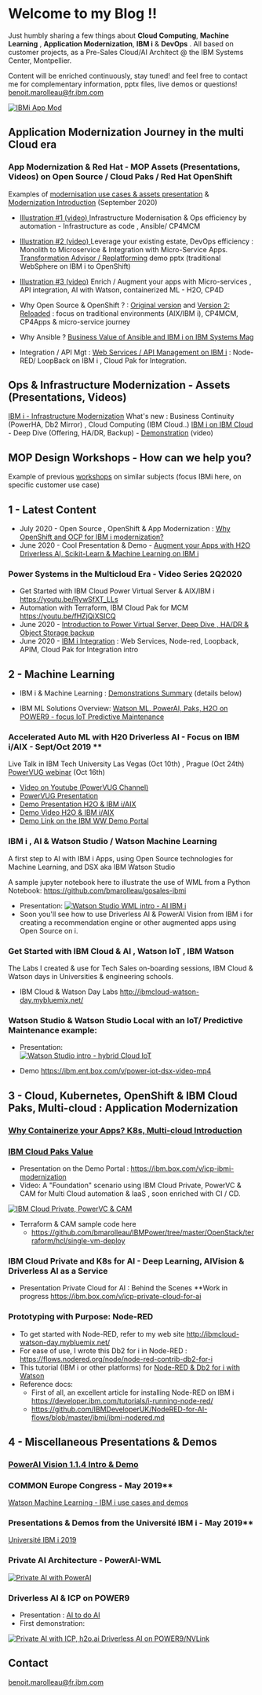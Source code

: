 # Welcome to my Blog !! 

Just humbly sharing a few things about **Cloud Computing**, **Machine Learning** , **Application Modernization**, **IBM i** & **DevOps** .  All based on customer projects, as a Pre-Sales Cloud/AI Architect @ the IBM Systems Center, Montpellier.

Content will be enriched continuously, stay tuned!  and feel free to contact me for complementary information, pptx files, live demos or questions! benoit.marolleau@fr.ibm.com

[![IBMi App Mod ](public/images/M3.png)](https://ibm.ent.box.com/v/appmod-ocp-power-demo1 "Modernization with OpenShift : replatforming ")

## Application Modernization Journey in the multi Cloud era

### App Modernization & Red Hat - MOP Assets (Presentations, Videos) on Open Source / Cloud Paks / Red Hat OpenShift 
Examples of [modernisation use cases & assets presentation](https://ibm.box.com/v/ibmi-modernization-assets2020)  & [Modernization Introduction](https://ibm.box.com/v/ibmi-modernization-intro) (September 2020) 
- [Illustration #1 (video) ](https://youtu.be/fHZjQiXSICQ)  Infrastructure Modernisation & Ops efficiency by automation - Infrastructure as code , Ansible/ CP4MCM  
- [Illustration #2 (video) ](https://www.youtube.com/watch?v=tdStP9Ck4dU) Leverage your existing estate,  DevOps efficiency : Monolith to Microservice & Integration with Micro-Service Apps. 
[Transformation Advisor / Replatforming](https://ibm.ent.box.com/v/appmod-ocp-power-demo1) demo pptx (traditional WebSphere on IBM i to OpenShift)
- [Illustration #3 (video)](https://www.youtube.com/watch?v=QemqAzpyJPc) Enrich / Augment your apps with Micro-services , API integration, AI with Watson, containerized ML - H2O, CP4D  

- Why Open Source & OpenShift ? : [Original version](https://ibm.box.com/v/ocp-opensource-ibmi)  and [Version 2: Reloaded](https://ibm.box.com/v/why-ocp-ibmi-reloaded) : focus on traditional environments (AIX/IBM i), CP4MCM, CP4Apps & micro-service journey

- Why Ansible ? [Business Value of Ansible and IBM i on IBM Systems Mag](https://ibmsystemsmag.com/Power-Systems/10/2020/automation-ansible-ibm-i)
- Integration / API Mgt :  [Web Services / API Management on IBM i](https://ibm.box.com/s/1yh6odomylwxwurs7yycf1dw1r7vj1go) : Node-RED/ LoopBack on IBM i , Cloud Pak for Integration.   

## Ops & Infrastructure Modernization - Assets (Presentations, Videos)
[IBM i - Infrastructure Modernization](https://ibm.box.com/s/kwb33pjykxbjvui3f379if7eckiizvqz)  What's new : Business Continuity (PowerHA, Db2 Mirror) ,  Cloud Computing (IBM Cloud..)
[IBM i on IBM Cloud](https://ibm.ent.box.com/v/psvs-focus-ibmi) - Deep Dive (Offering, HA/DR, Backup) -  [Demonstration](https://youtu.be/RywSfXT_LLs) (video)

## MOP Design Workshops - How can we help you? 

Example of previous [workshops](https://ibm.box.com/s/peor234x7hms4lfhiwy4ay9dd37pz05g) on similar subjects (focus IBMi here, on specific customer use case) 

 
## 1 - Latest Content
-  July 2020 - Open Source , OpenShift & App Modernization : [Why OpenShift and OCP for IBM i modernization?](https://ibm.box.com/v/ocp-opensource-ibmi) 
-  June 2020 - Cool Presentation & Demo - [Augment your Apps with H2O Driverless AI, Scikit-Learn & Machine Learning on IBM i](https://ibm.box.com/v/machinelearning-ibmi)
### Power Systems in the Multicloud Era - Video Series 2Q2020
-  Get Started with IBM Cloud Power Virtual Server & AIX/IBM i  https://youtu.be/RywSfXT_LLs
-  Automation with Terraform, IBM Cloud Pak for MCM   https://youtu.be/fHZjQiXSICQ
-  June 2020 - [Introduction to Power Virtual Server, Deep Dive , HA/DR & Object Storage backup](https://ibm.box.com/v/psvs-focus-ibmi)
-  June 2020 - [IBM i Integration](https://ibm.box.com/v/ibmi-api-integration) : Web Services, Node-red, Loopback, APIM, Cloud Pak for Integration intro

## 2 - Machine Learning

-  IBM i & Machine Learning : [Demonstrations Summary](https://ibm.box.com/s/kgi29tk40bzbq4ofsyu2drb55glcrqk8)  (details below)

-  IBM ML Solutions Overview: [Watson ML, PowerAI, Paks, H2O on POWER9 - focus IoT Predictive Maintenance](https://ibm.box.com/s/7paum9h4klekmadyldu9f3fo2v4j1hvp)

### Accelerated Auto ML with H20 Driverless AI - Focus on IBM i/AIX - Sept/Oct 2019 **
Live Talk in IBM Tech University Las Vegas (Oct 10th) , Prague (Oct 24th) [PowerVUG webinar](http://ibm.biz/PowerVUG) (Oct 16th)

- [Video on Youtube (PowerVUG Channel)](https://youtu.be/QemqAzpyJPc)
- [PowerVUG Presentation](http://public.dhe.ibm.com/systems/power/community/aix/PowerVM_webinars/89_Smarter_apps_with_ML_and_H2O.pdf)
- [Demo Presentation H2O & IBM i/AIX](https://ibm.box.com/v/ibmi-dai-demo-deck)
- [Demo Video H2O & IBM i/AIX](https://ibm.box.com/v/ibmi-dai-demo)
- [Demo Link on the IBM WW Demo Portal](https://www.ibm.com/systems/clientcenterdemonstrations/faces/dcDemoView.jsp?demoId=3282)

### IBM i , AI & Watson Studio / Watson Machine Learning
A first step to AI with IBM i Apps, using Open Source technologies for Machine Learning, and DSX aka IBM Watson Studio

A sample jupyter notebook here to illustrate the use of WML from a Python Notebook: https://github.com/bmarolleau/gosales-ibmi

- Presentation: 
[![Watson Studio WML intro - AI IBM i ](public/images/dsx-ibmi.jpg)](https://ibm.box.com/v/ibmi-opensource-watsonstudio "Watson Studio WML intro - AI IBM i")
- Soon you'll see how to use Driverless AI & PowerAI Vision from IBM i for creating a recommendation engine or other augmented apps using Open Source on i. 

### Get Started with IBM Cloud & AI , Watson IoT , IBM Watson
The Labs I created & use for Tech Sales on-boarding sessions,  IBM Cloud & Watson days in Universities & engineering schools. 
- IBM Cloud & Watson Day Labs  http://ibmcloud-watson-day.mybluemix.net/   

### **Watson Studio** & **Watson Studio Local**  with an IoT/ Predictive Maintenance example:   
  - Presentation:  
 [![Watson Studio intro - hybrid Cloud IoT ](public/images/dsx-iot-1.jpg)](https://ibm.box.com/v/iot-watsonstudio-maximo "Watson Studio intro - hybrid Cloud IoT")
 
  - Demo  https://ibm.ent.box.com/v/power-iot-dsx-video-mp4  

## 3 - Cloud, Kubernetes, OpenShift & IBM Cloud Paks, Multi-cloud : Application Modernization

### [Why Containerize your Apps? K8s, Multi-cloud Introduction](https://ibm.box.com/v/containers-modernization-K8s)

### [IBM Cloud Paks Value](https://ibm.box.com/s/5ifo3pvhn9tr249qwplccowwppm9wwvd)
- Presentation on the Demo Portal  :  https://ibm.box.com/v/icp-ibmi-modernization
- Video: A "Foundation" scenario using IBM Cloud Private, PowerVC & CAM for Multi Cloud automation & IaaS  , soon enriched with CI / CD.

[![IBM Cloud Private, PowerVC & CAM](public/images/videoCAM-ICP-IBMi.png)](https://ibm.box.com/v/ibmi-powervc-cam-icp-demo1 "IBM Cloud Private, PowerVC & CAM ")
 
  - Terraform & CAM sample code here 
	  -  https://github.com/bmarolleau/IBMPower/tree/master/OpenStack/terraform/hcl/single-vm-deploy


### IBM Cloud Private and K8s for AI - Deep Learning, AIVision & Driverless AI as a Service 
- Presentation Private Cloud for AI :  Behind the Scenes **Work in progress
https://ibm.box.com/v/icp-private-cloud-for-ai

### Prototyping with Purpose: Node-RED 

- To get started with Node-RED, refer to my web site http://ibmcloud-watson-day.mybluemix.net/     
- For ease of use, I wrote this Db2 for i in Node-RED :    https://flows.nodered.org/node/node-red-contrib-db2-for-i
- This tutorial (IBM i or other platforms) for  [Node-RED & Db2 for i with Watson](https://ibmcloud-watson-day.mybluemix.net/files/Lab.Node-RED-SocialDashboard.pdf)
- Reference docs: 
  - First of all, an excellent article for installing Node-RED on IBM i  https://developer.ibm.com/tutorials/i-running-node-red/
  - https://github.com/IBMDeveloperUK/NodeRED-for-AI-flows/blob/master/ibmi/ibmi-nodered.md


## 4 - Miscellaneous Presentations & Demos

### [PowerAI Vision 1.1.4 Intro & Demo](https://ibm.box.com/shared/static/jttt4e31boksoaph1b8hlh1vgk6nmb33.pdf)

###  COMMON Europe Congress - May 2019**  
[Watson Machine Learning - IBM i use cases and demos](https://ibm.box.com/shared/static/6s3d03gpp1on6rc2e18nk7s2n15kvtuy.pdf)

### Presentations & Demos from the Université IBM i - May 2019**  
[Université IBM i 2019](./UII2019.md)

### Private AI Architecture  -  PowerAI-WML
[![Private AI with PowerAI ](public/images/POWERAI-WML-Private-AI-Architecture.jpg)](https://ibm.box.com/s/gpa8bgzjokmtc84ierigfc0jpg85tlnh "PowerAI WML directions ")

### **Driverless AI & ICP on POWER9** 
  - Presentation :  [AI to do AI](./public/presentations/H2O_Driverless_AI_on_Power-_AI_to_do_AI_AA.pdf)
  - First demonstration:

[![Private AI with ICP, h2o.ai Driverless AI on POWER9/NVLink ](public/images/h2odai-video.jpg)](https://ibm.box.com/v/h2odai-power-demo1 "h2o.ai Driverless AI on POWER9 video 1 ")


## Contact 
benoit.marolleau@fr.ibm.com   

